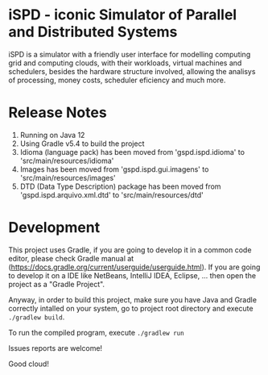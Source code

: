 iSPD - iconic Simulator of Parallel and Distributed Systems
===

iSPD is a simulator with a friendly user interface for modelling computing grid and computing clouds, with their workloads, virtual machines and schedulers, besides the hardware structure involved, allowing the analisys of processing, money costs, scheduler eficiency and much more.

Release Notes
===

1. Running on Java 12
2. Using Gradle v5.4 to build the project
3. Idioma (language pack) has been moved from 'gspd.ispd.idioma' to 'src/main/resources/idioma'
4. Images has been moved from 'gspd.ispd.gui.imagens' to 'src/main/resources/images'
5. DTD (Data Type Description) package has been moved from 'gspd.ispd.arquivo.xml.dtd' to 'src/main/resources/dtd'

Development
===

This project uses Gradle, if you are going to develop it in a common code editor, please check Gradle manual at (https://docs.gradle.org/current/userguide/userguide.html). If you are going to develop it on a IDE like NetBeans, IntelliJ IDEA, Eclipse, ... then open the project as a "Gradle Project".

Anyway, in order to build this project, make sure you have Java and Gradle correctly intalled on your system, go to project root directory and execute `./gradlew build`.

To run the compiled program, execute `./gradlew run`

Issues reports are welcome!

Good cloud!